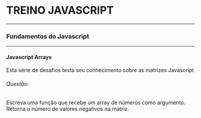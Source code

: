 # TREINO JAVASCRIPT #
---
### Fundamentos do Javascript ###
---
#### Javascript Arrays
Esta série de desafios testa seu conhecimento sobre as matrizes Javascript
###### Questão:

Escreva uma função que recebe um array de números como argumento. Retorna o número de valores negativos na matriz.


